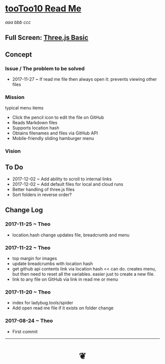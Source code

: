 <span style=display:none; >[You are now in a GitHub source code view - click this link to view Read Me file as a web page]( http://rawgit.com/ladybug-tools/spider/master/ "View file as a web page." ) </span>


# [tooToo10 Read Me]( #README.md )


_aaa bbb ccc_

<!--
<iframe class=iframeReadMe src=./plugins/threejs-basic.html width=100% height=600px onload=this.contentWindow.controls.enableZoom=false; ></iframe>
-->

## Full Screen: [Three.js Basic]( ./plugins/threejs-basic.html )



## Concept

### Issue / The problem to be solved

* 2017-11-27 ~ If read me file then always open it: prevents viewing other files

### Mission

typical menu items

* Click the pencil icon to edit the file on GitHub
* Reads Markdown files
* Supports location hash
* Obtains filenames and files via GitHub API
* Mobile-friendly sliding hamburger menu

### Vision


## To Do

* 2017-12-02 ~ Add ability to scroll to internal links
* 2017-12-02 ~ Add default files for local and cloud runs
* Better handling of three.js files
* Sort folders in reverse order?


## Change Log

### 2017-11-25 ~ Theo

* location.hash change updates file, breadcrumb and menu

### 2017-11-22 ~ Theo

* top margin for images
* update breadcrumbs with location hash
* get github api contents link via location hash << can do. creates menu, but then need to reset all the variables. easier just to create a new file.
* link to any file on GitHub via link in read me or menu

### 2017-11-20 ~ Theo

* index for ladybug.tools/spider
* Add open read me file if it exists on folder change




### 2017-08-24 ~ Theo

* First commit


***

# <center title="hello!" ><a href=javascript:window.scrollTo(0,0); style=text-decoration:none; > ❦ </a></center>

